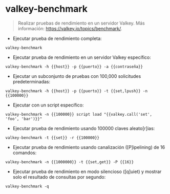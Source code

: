 # valkey-benchmark

> Realizar pruebas de rendimiento en un servidor Valkey.
> Más información: <https://valkey.io/topics/benchmark/>.

- Ejecutar prueba de rendimiento completa:

`valkey-benchmark`

- Ejecutar prueba de rendimiento en un servidor Valkey específico:

`valkey-benchmark -h {{host}} -p {{puerto}} -a {{contraseña}}`

- Ejecutar un subconjunto de pruebas con 100,000 solicitudes predeterminadas:

`valkey-benchmark -h {{host}} -p {{puerto}} -t {{set,lpush}} -n {{100000}}`

- Ejecutar con un script específico:

`valkey-benchmark -n {{100000}} script load "{{valkey.call('set', 'foo', 'bar')}}"`

- Ejecutar prueba de rendimiento usando 100000 claves aleato[r]ias:

`valkey-benchmark -t {{set}} -r {{100000}}`

- Ejecutar prueba de rendimiento usando canalización ([P]ipelining) de 16 comandos:

`valkey-benchmark -n {{1000000}} -t {{set,get}} -P {{16}}`

- Ejecutar prueba de rendimiento en modo silencioso ([q]uiet) y mostrar solo el resultado de consultas por segundo:

`valkey-benchmark -q`
